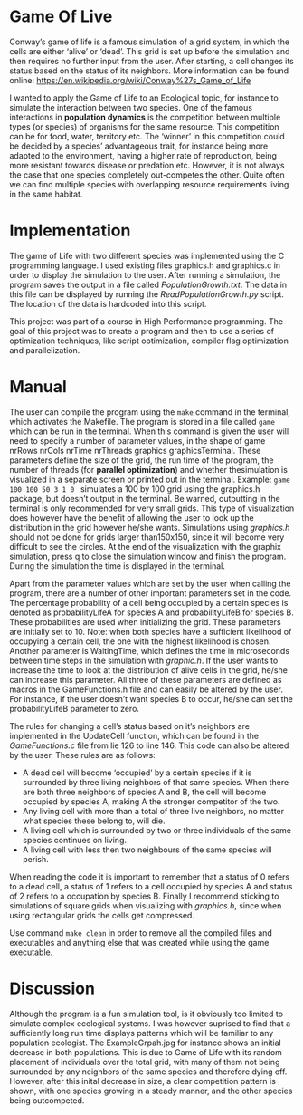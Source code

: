 # Game Of Live
Conway’s game of life is a famous simulation of a grid system, in which the cells are either ‘alive’ or ‘dead’. This grid is set up before the simulation and then requires no further input from the user. After starting, a cell changes its status based on the status of its neighbors. More information can be found online: https://en.wikipedia.org/wiki/Conway%27s_Game_of_Life

I wanted to apply the Game of Life to an Ecological topic, for instance to simulate the interaction between two species. One of the famous interactions in **population dynamics** is the competition between multiple types (or species) of organisms for the same resource. This competition can be for food, water, territory etc. The ‘winner’ in this competition could be decided by a species’ advantageous trait, for instance being more adapted to the environment, having a higher rate of reproduction, being more resistant towards disease or predation etc. However, it is not always the case that one species completely out-competes the other. Quite often we can find multiple species with overlapping resource requirements living in the same habitat. 

# Implementation
The game of Life with two different species was implemented using the C programming language. I used existing files graphics.h and graphics.c in order to display the simulation to the user. After running a simulation, the program saves the output in a file called *PopulationGrowth.txt*. The data in this file can be displayed by running the *ReadPopulationGrowth.py* script. The location of the data is hardcoded into this script. 

This project was part of a course in High Performance programming. The goal of this project was to create a program and then to use a series of optimization techniques, like script optimization, compiler flag optimization and parallelization.

# Manual
The user can compile the program using the ```make``` command in the terminal, which activates the Makefile. The program is stored in a file called ```game``` which can be run in the terminal. When this command is given the user will need to specify a number of parameter values, in the shape of game nrRows nrCols nrTime nrThreads graphics graphicsTerminal. These parameters define the size of the grid, the run time of the program, the number of threads (for **parallel optimization**) and whether thesimulation is visualized in a separate screen or printed out in the terminal. Example: ```game 100 100 50 3 1 0 ``` simulates a 100 by 100 grid using the graphics.h package, but doesn’t output in the terminal. Be warned, outputting in the terminal is only recommended for very small grids. This type of visualization does however have the benefit of allowing the user to look up the distribution in the grid however he/she wants. Simulations using *graphics.h* should not be done for grids larger than150x150, since it will become very difficult to see the circles. At the end of the visualization with the graphix simulation, press q to close the simulation window and finish the program. During the simulation the time is displayed in the terminal.

Apart from the parameter values which are set by the user when calling the program, there are a number of other important parameters set in the code. The percentage probability of a cell being occupied by a certain species is denoted as probabilityLifeA for species A and probabilityLifeB for species B. These probabilities are used when initializing the grid. These parameters are initially set to 10. Note: when both species have a sufficient likelihood of occupying a certain cell, the one with the highest likelihood is chosen. Another parameter is WaitingTime, which defines the time in microseconds between time steps in the simulation with *graphic.h*. If the user wants to increase the time to look at the distribution of alive cells in the grid, he/she can increase this parameter. All three of these parameters are defined as macros in the GameFunctions.h file and can easily be altered by the user. For instance, if the user doesn’t want species B to occur, he/she can set the probabilityLifeB parameter to zero.

The rules for changing a cell’s status based on it’s neighbors are implemented in the UpdateCell function, which can be found in the *GameFunctions.c* file from lie 126 to line 146. This code can also be altered by the user. These rules are as follows:
- A dead cell will become ‘occupied’ by a certain species if it is surrounded by three living neighbors of that same species. When there are both three neighbors of species A and B, the cell will become occupied by species A, making A the stronger competitor of the two.
- Any living cell with more than a total of three live neighbors, no matter what species these belong to, will die.
- A living cell which is surrounded by two or three individuals of the same species continues on living.
- A living cell with less then two neighbours of the same species will perish. 

When reading the code it is important to remember that a status of 0 refers to a dead cell, a status of 1 refers to a cell occupied by species A and status of 2 refers to a occupation by species B. Finally I recommend sticking to simulations of square grids when visualizing with *graphics.h*, since when using rectangular grids the cells get compressed.

Use command ```make clean``` in order to remove all the compiled files  and executables and anything else that was created while using the game executable.

# Discussion
Although the program is a fun simulation tool, is it obviously too limited to simulate complex ecological systems. I was however suprised to find that a sufficiently long run time displays patterns which will be familiar to any population ecologist. The ExampleGrpah.jpg for instance shows an initial decrease in both populations. This is due to Game of Life with its random placement of individuals over the total grid, with many of them not being surrounded by any neighbors of the same species and therefore dying off. However, after this inital decrease in size, a clear competition pattern is shown, with one species growing in a steady manner, and the other species being outcompeted.
